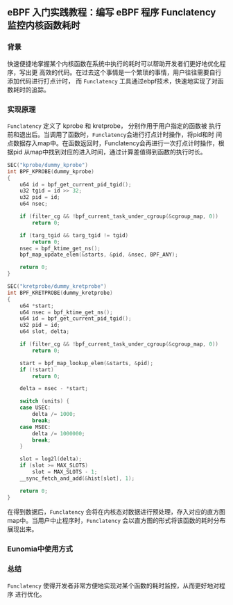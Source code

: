 ## eBPF 入门实践教程：编写 eBPF 程序 Funclatency 监控内核函数耗时

### 背景

快速便捷地掌握某个内核函数在系统中执行的耗时可以帮助开发者们更好地优化程序，写出更
高效的代码。在过去这个事情是一个繁琐的事情，用户往往需要自行添加代码进行打点计时，
而 `Funclatency` 工具通过ebpf技术，快速地实现了对函数耗时的追踪。

### 实现原理

`Funclatency` 定义了 kprobe 和 kretprobe， 分别作用于用户指定的函数被
执行前和退出后。当调用了函数时，`Funclatency`会进行打点计时操作，将pid和时
间点数据存入map中。在函数返回时，Funclatency会再进行一次打点计时操作，根据pid
从map中找到对应的进入时间，通过计算差值得到函数的执行时长。
```c
SEC("kprobe/dummy_kprobe")
int BPF_KPROBE(dummy_kprobe)
{
	u64 id = bpf_get_current_pid_tgid();
	u32 tgid = id >> 32;
	u32 pid = id;
	u64 nsec;

	if (filter_cg && !bpf_current_task_under_cgroup(&cgroup_map, 0))
		return 0;

	if (targ_tgid && targ_tgid != tgid)
		return 0;
	nsec = bpf_ktime_get_ns();
	bpf_map_update_elem(&starts, &pid, &nsec, BPF_ANY);

	return 0;
}

SEC("kretprobe/dummy_kretprobe")
int BPF_KRETPROBE(dummy_kretprobe)
{
	u64 *start;
	u64 nsec = bpf_ktime_get_ns();
	u64 id = bpf_get_current_pid_tgid();
	u32 pid = id;
	u64 slot, delta;

	if (filter_cg && !bpf_current_task_under_cgroup(&cgroup_map, 0))
		return 0;

	start = bpf_map_lookup_elem(&starts, &pid);
	if (!start)
		return 0;

	delta = nsec - *start;

	switch (units) {
	case USEC:
		delta /= 1000;
		break;
	case MSEC:
		delta /= 1000000;
		break;
	}

	slot = log2l(delta);
	if (slot >= MAX_SLOTS)
		slot = MAX_SLOTS - 1;
	__sync_fetch_and_add(&hist[slot], 1);

	return 0;
}

```

在得到数据后，`Funclatency` 会将在内核态对数据进行预处理，存入对应的直方图
map中。当用户中止程序时，`Funclatency` 会以直方图的形式将该函数的耗时分布
展现出来。

### Eunomia中使用方式


### 总结
`Funclatency` 使得开发者非常方便地实现对某个函数的耗时监控，从而更好地对程序
进行优化。